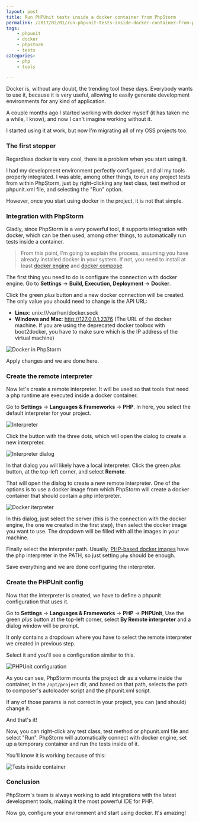 ```yaml
---
layout: post
title: Run PHPUnit tests inside a docker container from PhpStorm
permalink: /2017/02/01/run-phpunit-tests-inside-docker-container-from-phpstorm
tags:
    - phpunit
    - docker
    - phpstorm
    - tests
categories:
    - php
    - tools

---
```


Docker is, without any doubt, the trending tool these days. Everybody wants to use it, because it is very useful, allowing to easily generate development environments for any kind of application.

A couple months ago I started working with docker myself (it has taken me a while, I know), and now I can't imagine working without it.

I started using it at work, but now I'm migrating all of my OSS projects too.

### The first stopper

Regardless docker is very cool, there is a problem when you start using it.

I had my development environment perfectly configured, and all my tools properly integrated. I was able, among other things, to run any project tests from within PhpStorm, just by right-clicking any test class, test method or phpunit.xml file, and selecting the "Run" option.

However, once you start using docker in the project, it is not that simple.

### Integration with PhpStorm

Gladly, since PhpStorm is a very powerful tool, it supports integration with docker, which can be then used, among other things, to automatically run tests inside a container.

> From this point, I'm going to explain the process, assuming you have already installed docker in your system. If not, you need to install at least [docker engine](https://docs.docker.com/engine/installation/) and [docker compose](https://docs.docker.com/compose/install/).

The first thing you need to do is configure the connection with docker engine. Go to **Settings** -> **Build, Execution, Deployment** -> **Docker**.

Click the green *plus* button and a new docker connection will be created. The only value you should need to change is the API URL:

* **Linux**: unix:///var/run/docker.sock
* **Windows and Mac**: http://127.0.0.1:2376 (The URL of the docker machine. If you are using the deprecated docker toolbox with boot2docker, you have to make sure which is the IP address of the virtual machine)

![Docker in PhpStorm](https://blog.alejandrocelaya.com/assets/img/phpstorm-docker/phpstorm-docker.png)

Apply changes and we are done here.

### Create the remote interpreter

Now let's create a remote interpreter. It will be used so that tools that need a php runtime are executed inside a docker container.

Go to **Settings** -> **Languages & Frameworks** -> **PHP**. In here, you select the default interpreter for your project.

![Interpreter](https://blog.alejandrocelaya.com/assets/img/phpstorm-docker/interpreter.png)

Click the button with the three dots, which will open the dialog to create a new interpreter.

![Interpreter dialog](https://blog.alejandrocelaya.com/assets/img/phpstorm-docker/interpreter-dialog.png)

In that dialog you will likely have a local interpreter. Click the green *plus* button, at the top-left corner, and select **Remote**.

That will open the dialog to create a new remote interpreter. One of the options is to use a docker image from which PhpStorm will create a docker container that should contain a php interpreter.

![Docker iterpreter](https://blog.alejandrocelaya.com/assets/img/phpstorm-docker/docker-interpreter.png)

In this dialog, just select the server (this is the connection with the docker engine, the one we created in the first step), then select the docker image you want to use. The dropdown will be filled with all the images in your machine.

Finally select the interpreter path. Usually, [PHP-based docker images](https://hub.docker.com/_/php/) have the php interpreter in the PATH, so just setting `php` should be enough.

Save everything and we are done configuring the interpreter.

### Create the PHPUnit config

Now that the interpreter is created, we have to define a phpunit configuration that uses it.

Go to **Settings** -> **Languages & Frameworks** -> **PHP** -> **PHPUnit**, Use the green *plus* button at the top-left corner, select **By Remote interpreter** and a dialog window will be prompt.

It only contains a dropdown where you have to select the remote interpreter we created in previous step.

Select it and you'll see a configuration similar to this.

![PHPUnit configuration](https://blog.alejandrocelaya.com/assets/img/phpstorm-docker/phpunit.png)

As you can see, PhpStorm mounts the project dir as a volume inside the container, in the `/opt/project` dir, and based on that path, selects the path to composer's autoloader script and the phpunit.xml script.

If any of those params is not correct in your project, you can (and should) change it.

And that's it!

Now, you can right-click any test class, test method or phpunit.xml file and select "Run". PhpStorm will automatically connect with docker engine, set up a temporary container and run the tests inside of it.

You'll know it is working because of this:

![Tests inside container](https://blog.alejandrocelaya.com/assets/img/phpstorm-docker/tests-in-container.png)

### Conclusion

PhpStorm's team is always working to add integrations with the latest development tools, making it the most powerful IDE for PHP.

Now go, configure your environment and start using docker. It's amazing!
